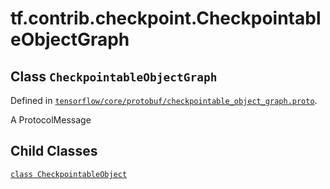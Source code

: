 <div itemscope itemtype="http://developers.google.com/ReferenceObject">
<meta itemprop="name" content="tf.contrib.checkpoint.CheckpointableObjectGraph" />
<meta itemprop="property" content="CheckpointableObject"/>
</div>

# tf.contrib.checkpoint.CheckpointableObjectGraph

## Class `CheckpointableObjectGraph`





Defined in [`tensorflow/core/protobuf/checkpointable_object_graph.proto`](https://www.tensorflow.org/code/tensorflow/core/protobuf/checkpointable_object_graph.proto).

A ProtocolMessage

## Child Classes
[`class CheckpointableObject`](../../../tf/contrib/checkpoint/CheckpointableObjectGraph/CheckpointableObject.md)

